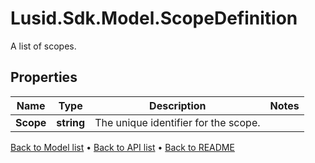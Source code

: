 # Lusid.Sdk.Model.ScopeDefinition
A list of scopes.

## Properties

Name | Type | Description | Notes
------------ | ------------- | ------------- | -------------
**Scope** | **string** | The unique identifier for the scope. | 

[Back to Model list](../README.md#documentation-for-models) &#8226; [Back to API list](../README.md#documentation-for-api-endpoints) &#8226; [Back to README](../README.md)

